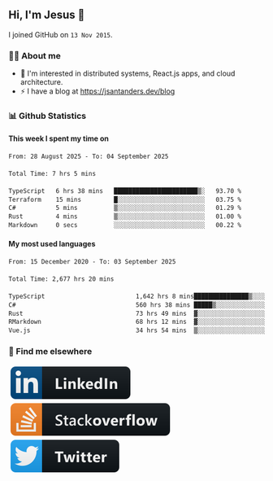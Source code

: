 ## Hi, I'm Jesus 👋

I joined GitHub on `13 Nov 2015`.

<!-- Talking about you -->

### 👨‍💻 About me

- 👦 I'm interested in distributed systems, React.js apps, and cloud architecture.
- ⚡️ I have a blog at <https://jsantanders.dev/blog>

### 📊 Github Statistics

#### This week I spent my time on

<!--START_SECTION:weekly-->

```txt
From: 28 August 2025 - To: 04 September 2025

Total Time: 7 hrs 5 mins

TypeScript   6 hrs 38 mins   ███████████████████████▒░   93.70 %
Terraform    15 mins         █░░░░░░░░░░░░░░░░░░░░░░░░   03.75 %
C#           5 mins          ▒░░░░░░░░░░░░░░░░░░░░░░░░   01.29 %
Rust         4 mins          ▒░░░░░░░░░░░░░░░░░░░░░░░░   01.00 %
Markdown     0 secs          ░░░░░░░░░░░░░░░░░░░░░░░░░   00.22 %
```

<!--END_SECTION:weekly-->

#### My most used languages

<!--START_SECTION:alltime-->

```txt
From: 15 December 2020 - To: 03 September 2025

Total Time: 2,677 hrs 20 mins

TypeScript                         1,642 hrs 8 mins███████████████▒░░░░░░░░░   61.33 %
C#                                 560 hrs 38 mins █████▒░░░░░░░░░░░░░░░░░░░   20.94 %
Rust                               73 hrs 49 mins  ▓░░░░░░░░░░░░░░░░░░░░░░░░   02.76 %
RMarkdown                          68 hrs 12 mins  ▓░░░░░░░░░░░░░░░░░░░░░░░░   02.55 %
Vue.js                             34 hrs 54 mins  ▒░░░░░░░░░░░░░░░░░░░░░░░░   01.30 %
```

<!--END_SECTION:alltime-->

### 📢 Find me elsewhere

<p>
  <a target="_blank" href="https://linkedin.com/in/jsantanders">
    <img src="https://github.com/jsantanders/jsantanders/blob/master/img/linkedin.svg" alt="LinkedIn" style="vertical-align:top; margin:4px">
  </a>
  
  <a target="_blank" href="https://stackoverflow.com/users/7318331/jesus-santander">
    <img src="https://github.com/jsantanders/jsantanders/blob/master/img/stackoverflow.svg" alt="StackOverflow" style="vertical-align:top; margin:4px">
  </a>
  
  <a target="_blank" href="http://twitter.com/jsantanders">
    <img src="https://github.com/jsantanders/jsantanders/blob/master/img/twitter.svg" alt="Twitter" style="vertical-align:top; margin:4px">
  </a>
</p>
